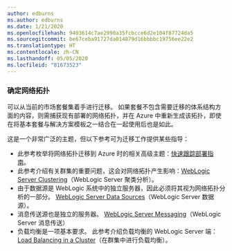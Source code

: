 ```yaml
---
author: edburns
ms.author: edburns
ms.date: 1/21/2020
ms.openlocfilehash: 9403614c7ae2990a35fcbcce6d2e104f87724da5
ms.sourcegitcommit: be67ceba91727da014879d16bbbbc19756ee22e2
ms.translationtype: HT
ms.contentlocale: zh-CN
ms.lasthandoff: 05/05/2020
ms.locfileid: "81673523"
---
```

### <a name="determine-the-network-topology"></a>确定网络拓扑

可以从当前的市场套餐集着手进行迁移。 如果套餐不包含需要迁移的体系结构方面的内容，则需捕获现有部署的网络拓扑，并在 Azure 中重新生成该拓扑，即使在将基本套餐与解决方案模板之一结合在一起使用后也是如此。

这是一个非常广泛的主题，但以下参考可为迁移工作提供某些指导：

* 此参考枚举将网络拓扑迁移到 Azure 时的相关高级主题：[快速跟踪部署指南](https://docs.oracle.com/en/middleware/fusion-middleware/weblogic-server/12.2.1.4/intro/deploying.html#GUID-E0BE4A3E-44CD-4C95-9540-7A850BF02F6A)。
* 此参考介绍有关群集的重要问题，这会对网络拓扑产生影响：[WebLogic Server Clustering](https://docs.oracle.com/en/middleware/fusion-middleware/weblogic-server/12.2.1.4/intro/clustering.html#GUID-E39A18C2-B990-485F-BFB1-0549250FABFE)（WebLogic Server 聚类分析）。
* 由于数据源是 WebLogic 系统中的独立服务器，因此必须将其视为网络拓扑分析的一部分。 [WebLogic Server Data Sources](https://docs.oracle.com/en/middleware/fusion-middleware/weblogic-server/12.2.1.4/intro/jdbc.html#GUID-9FD5F552-B2E4-4FEC-8C10-503A08764B52)（WebLogic Server 数据源）。
* 消息传送源也是独立的服务器。 [WebLogic Server Messaging](https://docs.oracle.com/en/middleware/fusion-middleware/weblogic-server/12.2.1.4/intro/jms.html#GUID-3B5F647D-E001-413B-AC6A-1E103BDBA93F)（WebLogic Server 消息传送）
* 负载均衡是一项基本要求。 此参考介绍负载均衡的 WebLogic Server 端：[Load Balancing in a Cluster](https://docs.oracle.com/en/middleware/fusion-middleware/weblogic-server/12.2.1.4/clust/load_balancing.html#GUID-B8F6DE4B-1AAC-428B-878B-BFDCE161C054)（在群集中进行负载均衡）。
